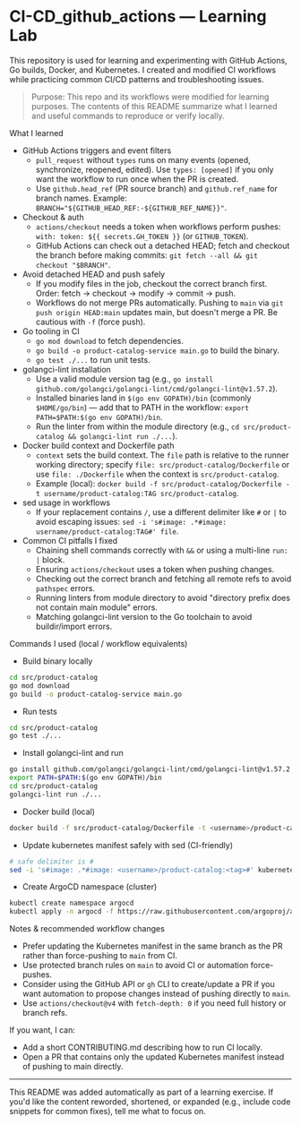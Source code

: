 # CI-CD_github_actions — Learning Lab

This repository is used for learning and experimenting with GitHub Actions, Go builds, Docker, and Kubernetes. I created and modified CI workflows while practicing common CI/CD patterns and troubleshooting issues.

> Purpose: This repo and its workflows were modified for learning purposes. The contents of this README summarize what I learned and useful commands to reproduce or verify locally.

What I learned
- GitHub Actions triggers and event filters
  - `pull_request` without `types` runs on many events (opened, synchronize, reopened, edited). Use `types: [opened]` if you only want the workflow to run once when the PR is created.
  - Use `github.head_ref` (PR source branch) and `github.ref_name` for branch names. Example: `BRANCH="${GITHUB_HEAD_REF:-${GITHUB_REF_NAME}}"`.
- Checkout & auth
  - `actions/checkout` needs a token when workflows perform pushes: `with: token: ${{ secrets.GH_TOKEN }}` (or `GITHUB_TOKEN`).
  - GitHub Actions can check out a detached HEAD; fetch and checkout the branch before making commits: `git fetch --all && git checkout "$BRANCH"`.
- Avoid detached HEAD and push safely
  - If you modify files in the job, checkout the correct branch first. Order: fetch -> checkout -> modify -> commit -> push.
  - Workflows do not merge PRs automatically. Pushing to `main` via `git push origin HEAD:main` updates main, but doesn't merge a PR. Be cautious with `-f` (force push).
- Go tooling in CI
  - `go mod download` to fetch dependencies.
  - `go build -o product-catalog-service main.go` to build the binary.
  - `go test ./...` to run unit tests.
- golangci-lint installation
  - Use a valid module version tag (e.g., `go install github.com/golangci/golangci-lint/cmd/golangci-lint@v1.57.2`).
  - Installed binaries land in `$(go env GOPATH)/bin` (commonly `$HOME/go/bin`) — add that to PATH in the workflow: `export PATH=$PATH:$(go env GOPATH)/bin`.
  - Run the linter from within the module directory (e.g., `cd src/product-catalog && golangci-lint run ./...`).
- Docker build context and Dockerfile path
  - `context` sets the build context. The `file` path is relative to the runner working directory; specify `file: src/product-catalog/Dockerfile` or use `file: ./Dockerfile` when the context is `src/product-catalog`.
  - Example (local): `docker build -f src/product-catalog/Dockerfile -t username/product-catalog:TAG src/product-catalog`.
- sed usage in workflows
  - If your replacement contains `/`, use a different delimiter like `#` or `|` to avoid escaping issues: `sed -i 's#image: .*#image: username/product-catalog:TAG#' file`.
- Common CI pitfalls I fixed
  - Chaining shell commands correctly with `&&` or using a multi-line `run: |` block.
  - Ensuring `actions/checkout` uses a token when pushing changes.
  - Checking out the correct branch and fetching all remote refs to avoid `pathspec` errors.
  - Running linters from module directory to avoid "directory prefix does not contain main module" errors.
  - Matching golangci-lint version to the Go toolchain to avoid buildir/import errors.

Commands I used (local / workflow equivalents)

- Build binary locally

```bash
cd src/product-catalog
go mod download
go build -o product-catalog-service main.go
```

- Run tests

```bash
cd src/product-catalog
go test ./...
```

- Install golangci-lint and run

```bash
go install github.com/golangci/golangci-lint/cmd/golangci-lint@v1.57.2
export PATH=$PATH:$(go env GOPATH)/bin
cd src/product-catalog
golangci-lint run ./...
```

- Docker build (local)

```bash
docker build -f src/product-catalog/Dockerfile -t <username>/product-catalog:<tag> src/product-catalog
```

- Update kubernetes manifest safely with sed (CI-friendly)

```bash
# safe delimiter is #
sed -i 's#image: .*#image: <username>/product-catalog:<tag>#' kubernetes/productcatalog/deploy.yaml
```

- Create ArgoCD namespace (cluster)

```bash
kubectl create namespace argocd
kubectl apply -n argocd -f https://raw.githubusercontent.com/argoproj/argo-cd/stable/manifests/install.yaml
```

Notes & recommended workflow changes
- Prefer updating the Kubernetes manifest in the same branch as the PR rather than force-pushing to `main` from CI.
- Use protected branch rules on `main` to avoid CI or automation force-pushes.
- Consider using the GitHub API or `gh` CLI to create/update a PR if you want automation to propose changes instead of pushing directly to `main`.
- Use `actions/checkout@v4` with `fetch-depth: 0` if you need full history or branch refs.

If you want, I can:
- Add a short CONTRIBUTING.md describing how to run CI locally.
- Open a PR that contains only the updated Kubernetes manifest instead of pushing to main directly.

---

This README was added automatically as part of a learning exercise. If you'd like the content reworded, shortened, or expanded (e.g., include code snippets for common fixes), tell me what to focus on.
